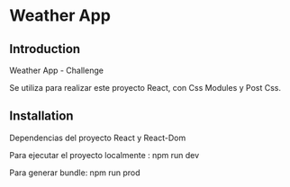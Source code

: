 # Weather App

## Introduction

Weather App - Challenge

Se utiliza para realizar este proyecto React, con Css Modules y Post Css.

## Installation

Dependencias del proyecto React y React-Dom

Para ejecutar el proyecto localmente : npm run dev

Para generar bundle: npm run prod
